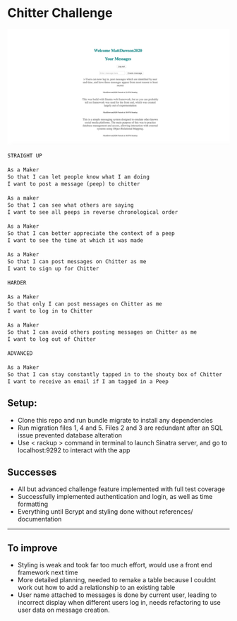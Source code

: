 Chitter Challenge
=================

![alt text](https://github.com/MattDawson2020/chitter-challenge/blob/master/public/Screenshot%202021-04-25%20at%2021.02.28.png)

```
STRAIGHT UP

As a Maker
So that I can let people know what I am doing  
I want to post a message (peep) to chitter

As a maker
So that I can see what others are saying  
I want to see all peeps in reverse chronological order

As a Maker
So that I can better appreciate the context of a peep
I want to see the time at which it was made

As a Maker
So that I can post messages on Chitter as me
I want to sign up for Chitter

HARDER

As a Maker
So that only I can post messages on Chitter as me
I want to log in to Chitter

As a Maker
So that I can avoid others posting messages on Chitter as me
I want to log out of Chitter

ADVANCED

As a Maker
So that I can stay constantly tapped in to the shouty box of Chitter
I want to receive an email if I am tagged in a Peep
```

Setup:
-------

* Clone this repo and run bundle migrate to install any dependencies
* Run migration files 1, 4 and 5. Files 2 and 3 are redundant after an SQL issue prevented database alteration  
* Use < rackup > command in terminal to launch Sinatra server, and go to localhost:9292 to interact with the app


Successes
-----

* All but advanced challenge feature implemented with full test coverage
* Successfully implemented authentication and login, as well as time formatting
* Everything until Bcrypt and styling done without references/ documentation

------------------

To improve
-----
* Styling is weak and took far too much effort, would use a front end framework next time
* More detailed planning, needed to remake a table because I couldnt work out how to add a relationship to an existing table
* User name attached to messages is done by current user, leading to incorrect display when different users log in, needs refactoring to use user data on message creation. 
